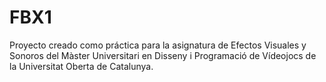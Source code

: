 # FBX1

Proyecto creado como práctica para la asignatura de Efectos Visuales y Sonoros del Màster Universitari en Disseny i Programació de Vídeojocs de la Universitat Oberta de Catalunya.
